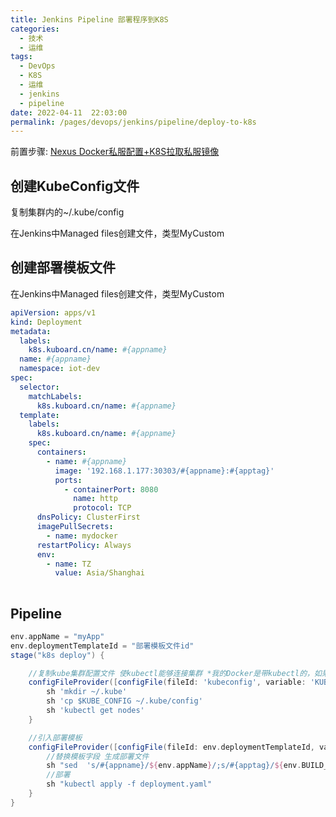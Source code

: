 ```yaml
---
title: Jenkins Pipeline 部署程序到K8S
categories: 
  - 技术
  - 运维
tags: 
  - DevOps
  - K8S
  - 运维
  - jenkins
  - pipeline
date: 2022-04-11  22:03:00
permalink: /pages/devops/jenkins/pipeline/deploy-to-k8s
---
```

前置步骤:  [Nexus Docker私服配置+K8S拉取私服镜像](/pages/devops/k8s/nexus/docker)


## 创建KubeConfig文件
复制集群内的~/.kube/config

在Jenkins中Managed files创建文件，类型MyCustom
## 创建部署模板文件
在Jenkins中Managed files创建文件，类型MyCustom
```yaml
apiVersion: apps/v1
kind: Deployment
metadata:
  labels:
    k8s.kuboard.cn/name: #{appname}
  name: #{appname}
  namespace: iot-dev
spec:
  selector:
    matchLabels:
      k8s.kuboard.cn/name: #{appname}
  template:
    labels:
      k8s.kuboard.cn/name: #{appname}
    spec:
      containers:
        - name: #{appname}
          image: '192.168.1.177:30303/#{appname}:#{apptag}'
          ports:
            - containerPort: 8080
              name: http
              protocol: TCP
      dnsPolicy: ClusterFirst
      imagePullSecrets:
        - name: mydocker
      restartPolicy: Always
      env:
        - name: TZ
          value: Asia/Shanghai
 
```
## Pipeline
```groovy
env.appName = "myApp"
env.deploymentTemplateId = "部署模板文件id"
stage("k8s deploy") {

    //复制kube集群配置文件 使kubectl能够连接集群 *我的Docker是带kubectl的，如果是官方Agent需要再安装
    configFileProvider([configFile(fileId: 'kubeconfig', variable: 'KUBE_CONFIG')]) {
        sh 'mkdir ~/.kube'
        sh 'cp $KUBE_CONFIG ~/.kube/config'
        sh 'kubectl get nodes'
    }

    //引入部署模板
    configFileProvider([configFile(fileId: env.deploymentTemplateId, variable: 'DEPLOYMENT')]) {
        //替换模板字段 生成部署文件
        sh "sed  's/#{appname}/${env.appName}/;s/#{apptag}/${env.BUILD_TAG}/' $DEPLOYMENT  > deployment.yaml"
        //部署
        sh "kubectl apply -f deployment.yaml"
    }
}
```